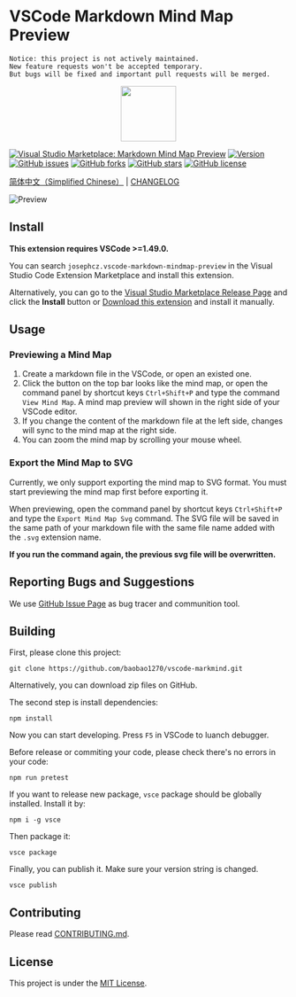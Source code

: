 # VSCode Markdown Mind Map Preview
```
Notice: this project is not actively maintained.
New feature requests won't be accepted temporary.
But bugs will be fixed and important pull requests will be merged.
```

<p align="center"><img width="100" src="https://raw.githubusercontent.com/baobao1270/vscode-markmind/master/icon.png"></p>

[![Visual Studio Marketplace: Markdown Mind Map Preview](https://img.shields.io/badge/Visual%20Studio%20Marketplace-Markdown%20Mind%20Map%20Preview-blue?logo=visual-studio-code)](https://marketplace.visualstudio.com/items?itemName=josephcz.vscode-markdown-mindmap-preview)
[![Version](https://img.shields.io/visual-studio-marketplace/v/josephcz.vscode-markdown-mindmap-preview?label=Version)](https://github.com/baobao1270/vscode-markmind/tags)
[![GitHub issues](https://img.shields.io/github/issues/baobao1270/vscode-markmind?label=Issues)](https://github.com/baobao1270/vscode-markmind/issues)
[![GitHub forks](https://img.shields.io/github/forks/baobao1270/vscode-markmind?label=Forks)](https://github.com/baobao1270/vscode-markmind/network)
[![GitHub stars](https://img.shields.io/github/stars/baobao1270/vscode-markmind?label=Stars)](https://github.com/baobao1270/vscode-markmind/stargazers)
[![GitHub license](https://img.shields.io/github/license/baobao1270/vscode-markmind?label=License)](https://github.com/baobao1270/vscode-markmind/blob/master/LICENSE)

[简体中文（Simplified Chinese）](https://github.com/baobao1270/vscode-markmind/blob/master/README_ZH.md) | [CHANGELOG](https://github.com/baobao1270/vscode-markmind/blob/master/CHANGELOG.md)

![Preview](https://raw.githubusercontent.com/baobao1270/vscode-markmind/master/PREVIEW.jpg)

## Install
**This extension requires VSCode >=1.49.0.**

You can search `josephcz.vscode-markdown-mindmap-preview` in the Visual Studio Code Extension Marketplace and install this extension.

Alternatively, you can go to the [Visual Studio Marketplace Release Page](https://marketplace.visualstudio.com/items?itemName=josephcz.vscode-markdown-mindmap-preview) and click the **Install** button or [Download this extension](https://github.com/baobao1270/vscode-markmind/releases) and install it manually.

## Usage
### Previewing a Mind Map
1. Create a markdown file in the VSCode, or open an existed one.
2. Click the button on the top bar looks like the mind map, or open the command panel by shortcut keys `Ctrl+Shift+P` and type the command `View Mind Map`. A mind map preview will shown in the right side of your VSCode editor.
3. If you change the content of the markdown file at the left side, changes will sync to the mind map at the right side.
4. You can zoom the mind map by scrolling your mouse wheel.

### Export the Mind Map to SVG
Currently, we only support exporting the mind map to SVG format. You must start previewing the mind map first before exporting it. 

When previewing, open the command panel by shortcut keys `Ctrl+Shift+P` and type the `Export Mind Map Svg` command. The SVG file will be saved in the same path of your markdown file with the same file name added with the `.svg` extension name.

**If you run the command again, the previous svg file will be overwritten.**

## Reporting Bugs and Suggestions
We use [GitHub Issue Page](https://github.com/baobao1270/vscode-markmind/issues/new/choose) as bug tracer and communition tool.

## Building
First, please clone this project:
```
git clone https://github.com/baobao1270/vscode-markmind.git
```

Alternatively, you can download zip files on GitHub.

The second step is install dependencies:
```
npm install
```

Now you can start developing. Press `F5` in VSCode to luanch debugger.

Before release or commiting your code, please check there's no errors in your code:
```
npm run pretest
```

If you want to release new package, `vsce` package should be globally installed. Install it by:
```
npm i -g vsce
```

Then package it:
```
vsce package
```

Finally, you can publish it. Make sure your version string is changed.
```
vsce publish
```

## Contributing
Please read [CONTRIBUTING.md](https://github.com/baobao1270/vscode-markmind/blob/master/CONTRIBUTING.md).

## License
This project is under the [MIT License](https://github.com/baobao1270/vscode-markmind/blob/master/LICENSE).